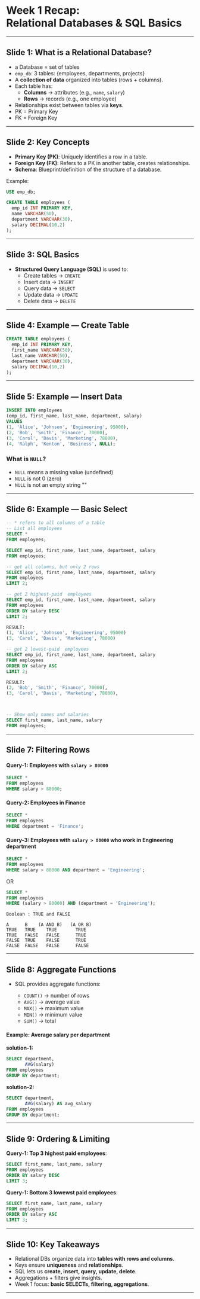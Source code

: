 # Week 1 Recap: <br> Relational Databases & SQL Basics

---

## Slide 1: What is a Relational Database?
- a Database = set of tables 
- `emp_db`: 3 tables: {employees, departments, projects}
- A **collection of data** organized into tables (rows + columns).
- Each table has:
  - **Columns** → attributes (e.g., `name`, `salary`)
  - **Rows** → records (e.g., one employee)
- Relationships exist between tables via **keys**.
- PK = Primary Key
- FK = Foreign Key

---

## Slide 2: Key Concepts
- **Primary Key (PK)**: Uniquely identifies a row in a table.
- **Foreign Key (FK)**: Refers to a PK in another table, creates relationships.
- **Schema**: Blueprint/definition of the structure of a database.

Example:

```sql
USE emp_db;

CREATE TABLE employees (
  emp_id INT PRIMARY KEY,
  name VARCHAR(50),
  department VARCHAR(30),
  salary DECIMAL(10,2)
);
```

---

## Slide 3: SQL Basics
- **Structured Query Language (SQL)** is used to:
  - Create tables → `CREATE`
  - Insert data → `INSERT`
  - Query data → `SELECT`
  - Update data → `UPDATE`
  - Delete data → `DELETE`

---

## Slide 4: Example — Create Table
```sql
CREATE TABLE employees (
  emp_id INT PRIMARY KEY,
  first_name VARCHAR(50),
  last_name VARCHAR(50),
  department VARCHAR(30),
  salary DECIMAL(10,2)
);
```

---

## Slide 5: Example — Insert Data
```sql
INSERT INTO employees 
(emp_id, first_name, last_name, department, salary)
VALUES
(1, 'Alice', 'Johnson', 'Engineering', 95000),
(2, 'Bob', 'Smith', 'Finance', 70000),
(3, 'Carol', 'Davis', 'Marketing', 78000),
(4, 'Ralph', 'Kenton', 'Business', NULL);
```

### What is `NULL`?

* `NULL` means a missing value (undefined)
* `NULL` is not 0 (zero)
* `NULL` is not an empty string ""

---

## Slide 6: Example — Basic Select
```sql
-- * refers to all columns of a table
-- List all employees
SELECT * 
FROM employees;

SELECT emp_id, first_name, last_name, department, salary
FROM employees;

-- get all columns, but only 2 rows
SELECT emp_id, first_name, last_name, department, salary
FROM employees
LIMIT 2;

-- get 2 highest-paid  employees
SELECT emp_id, first_name, last_name, department, salary
FROM employees
ORDER BY salary DESC
LIMIT 2;

RESULT:
(1, 'Alice', 'Johnson', 'Engineering', 95000)
(3, 'Carol', 'Davis', 'Marketing', 78000)

-- get 2 lowest-paid  employees
SELECT emp_id, first_name, last_name, department, salary
FROM employees
ORDER BY salary ASC
LIMIT 2;

RESULT:
(2, 'Bob', 'Smith', 'Finance', 70000),
(3, 'Carol', 'Davis', 'Marketing', 78000),



-- Show only names and salaries
SELECT first_name, last_name, salary 
FROM employees;
```

---

## Slide 7: Filtering Rows

#### Query-1: Employees with `salary > 80000`

```sql
SELECT * 
FROM employees 
WHERE salary > 80000;
```

#### Query-2: Employees in Finance

```sql
SELECT * 
FROM employees 
WHERE department = 'Finance';
```

#### Query-3: Employees with `salary > 80000` who work in Engineering department

```sql
SELECT * 
FROM employees 
WHERE salary > 80000 AND department = 'Engineering';
```

OR

```sql
SELECT * 
FROM employees 
WHERE (salary > 80000) AND (department = 'Engineering');
```

```
Boolean : TRUE and FALSE

A      B    (A AND B)   (A OR B)
TRUE   TRUE    TRUE       TRUE
TRUE   FALSE   FALSE      TRUE
FALSE  TRUE    FALSE      TRUE
FALSE  FALSE   FALSE      FALSE
```

---

## Slide 8: Aggregate Functions

- SQL provides aggregate functions:

  - `COUNT()` → number of rows
  - `AVG()` → average value
  - `MAX()` → maximum value
  - `MIN()` → minimum value
  - `SUM()` → total

#### Example: Average salary per department

**solution-1:**

```sql
SELECT department, 
       AVG(salary)
FROM employees
GROUP BY department;
```

**solution-2:**


```sql
SELECT department, 
       AVG(salary) AS avg_salary
FROM employees
GROUP BY department;
```



---

## Slide 9: Ordering & Limiting

**Query-1: Top 3 highest paid employees**:

```sql
SELECT first_name, last_name, salary
FROM employees
ORDER BY salary DESC
LIMIT 3;
```

**Query-1: Bottom 3 lowewst paid employees**:

```sql
SELECT first_name, last_name, salary
FROM employees
ORDER BY salary ASC
LIMIT 3;
```

---

## Slide 10: Key Takeaways
- Relational DBs organize data into **tables with rows and columns**.
- Keys ensure **uniqueness** and **relationships**.
- SQL lets us **create, insert, query, update, delete**.
- Aggregations + filters give insights.
- Week 1 focus: **basic SELECTs, filtering, aggregations**.

---
